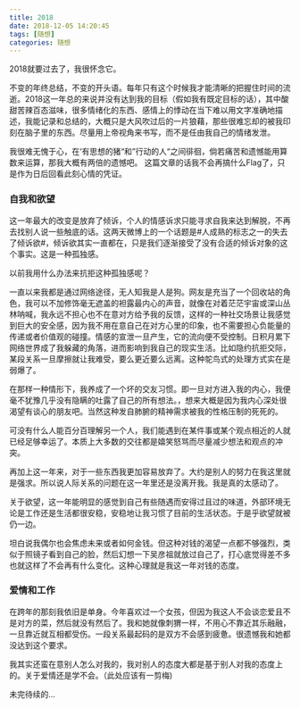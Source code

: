 ```yaml
---
title: 2018
date: 2018-12-05 14:20:45
tags: [随想]
categories: 随想
---
```


2018就要过去了，我很怀念它。

不变的年终总结，不变的开头语。每年只有这个时候我才能清晰的把握住时间的流逝。2018这一年总的来说并没有达到我的目标（假如我有既定目标的话），其中酸甜苦辣百态滋味，很多情绪化的东西、感情上的悸动在当下难以用文字准确地描述，我能记录和总结的，大概只是大风吹过后的一片狼藉，那些很难忘却的被我印刻在脑子里的东西。尽量用上帝视角来书写，而不是任由我自己的情绪发泄。

我很难无愧于心，在‘有思想的猪“和”行动的人“之间徘徊，倘若痛苦和遗憾能用算数来运算，那我大概有两倍的遗憾吧。 这篇文章的话我不会再搞什么Flag了，只是作为日后回看此刻心情的凭证。

### 自我和欲望

这一年最大的改变是放弃了倾诉，个人的情感诉求只能寻求自我来达到解脱，不再去找别人说一些触底的话。这两天微博上的一个话题是#人成熟的标志之一的失去了倾诉欲#，倾诉欲其实一直都在，只是我们逐渐接受了没有合适的倾诉对象的这个事实。这是一种孤独感。

以前我用什么办法来抗拒这种孤独感呢？

一直以来我都是通过网络途径，无人知我是人是狗。网友是充当了一个回收站的角色，我可以不加修饰毫无遮盖的袒露最内心的声音，就像在对着茫茫宇宙或深山丛林呐喊，我永远不担心也不在意对方给予我的反馈，这样的一种社交场景让我感觉到巨大的安全感，因为我不用在意自己在对方心里的印象，也不需要担心负能量的传递或者价值观的碰撞。情感的宣泄一旦产生，它的流向便不受控制。日积月累下网络世界成了我躲藏的角落，进而影响到我自己的现实生活。比如隐约抗拒交际，某段关系一旦摩擦就让我难受，要么更近要么远离。这种鸵鸟式的处理方式实在是弱爆了。

在那样一种情形下，我养成了一个坏的交友习惯。即一旦对方进入我的内心，我便毫不犹豫几乎没有隐瞒的吐露了自己的所有想法。，想来大概是因为我内心深处很渴望有谈心的朋友吧。当然这种发自肺腑的精神需求被我的性格压制的死死的。

可没有什么人能百分百理解另一个人，我们能遇到在某件事或某个观点相近的人就已经足够幸运了。本质上大多数的交往都是嬉笑怒骂而尽量减少想法和观点的冲突。

再加上这一年来，对于一些东西我更加容易放弃了。大约是别人的努力在我这里就是强求。所以说人际关系的问题在这一年里还是没离开我。我是真的太感动了。

关于欲望，这一年能明显的感觉到自己有些随遇而安得过且过的味道，外部环境无论是工作还是生活都很安稳，安稳地让我习惯了目前的生活状态。于是乎欲望就被仍一边。

坦白说我偶尔也会焦虑未来或者如何金钱。但这种对钱的渴望一点都不够强烈，类似于照镜子看到自己的脸，然后幻想一下吴彦祖就放过自己了，打心底觉得差不多也就这样了不会再有什么变化。这种心理就是我这一年对钱的态度。

### 爱情和工作

在跨年的那刻我依旧是单身。今年喜欢过一个女孩，但因为我这人不会谈恋爱且不是对方的菜，然后就没有然后了。我和她就像刺猬一样，不用心不靠近其乐融融，一旦靠近就互相都受伤。一段关系最起码的是双方不会感到疲惫。很遗憾我和她都没达到这个要求。

我其实还蛮在意别人怎么对我的，我对别人的态度大都是基于别人对我的态度上的。关于爱情还是学不会。（此处应该有一剪梅)

未完待续的...

